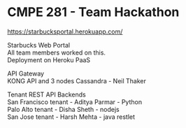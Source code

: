 # CMPE 281 - Team Hackathon 
https://starbucksportal.herokuapp.com/  

Starbucks Web Portal   
All team members worked on this.   
Deployment on Heroku PaaS  

API Gateway  
KONG API and 3 nodes Cassandra - Neil Thaker

Tenant REST API Backends   
San Francisco tenant -  Aditya Parmar - Python  
Palo Alto tenant -  Disha Sheth  - nodejs   
San Jose tenant - Harsh Mehta  - java restlet 


